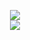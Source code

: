 <p align="center">
  <a href="https://skillicons.dev">
    <img src="https://skillicons.dev/icons?i=rust,html,css,js" />
    <br>
    <img src="https://skillicons.dev/icons?i=bash,git,neovim" />
  </a>
</p>
